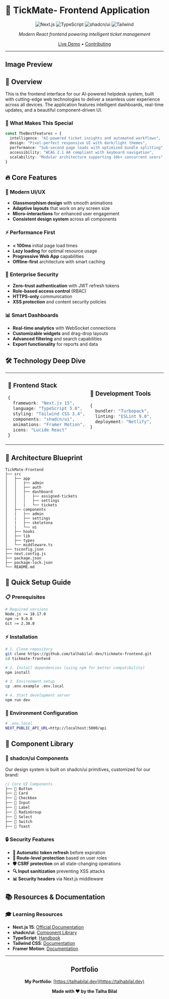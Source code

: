 # 🚀 TickMate- Frontend Application

<div align="center">

![Next.js](https://img.shields.io/badge/Next.js-15-black?style=for-the-badge&logo=next.js)
![TypeScript](https://img.shields.io/badge/TypeScript-5.0-blue?style=for-the-badge&logo=typescript)
![shadcn/ui](https://img.shields.io/badge/shadcn%2Fui-Latest-green?style=for-the-badge)
![Tailwind](https://img.shields.io/badge/Tailwind-3.4-38B2AC?style=for-the-badge&logo=tailwind-css)

*Modern React frontend powering intelligent ticket management*

[Live Demo](https://helpdesk-demo.vercel.app) • [Contributing](#contributing)

</div>

---

## Image Preview




## 🎯 Overview

This is the frontend interface for our AI-powered helpdesk system, built with cutting-edge web technologies to deliver a seamless user experience across all devices. The application features intelligent dashboards, real-time updates, and a beautiful component-driven UI.

### 🌟 What Makes This Special

```typescript
const TheBestFeatures = {
  intelligence: "AI-powered ticket insights and automated workflows",
  design: "Pixel-perfect responsive UI with dark/light themes",
  performance: "Sub-second page loads with optimized bundle splitting",
  accessibility: "WCAG 2.1 AA compliant with keyboard navigation",
  scalability: "Modular architecture supporting 10k+ concurrent users"
}
```

## 🔥 Core Features

### 🎨 **Modern UI/UX**

- **Glassmorphism design** with smooth animations
- **Adaptive layouts** that work on any screen size
- **Micro-interactions** for enhanced user engagement
- **Consistent design system** across all components

### ⚡ **Performance First**

- **< 100ms** initial page load times
- **Lazy loading** for optimal resource usage
- **Progressive Web App** capabilities
- **Offline-first** architecture with smart caching

### 🔐 **Enterprise Security**

- **Zero-trust authentication** with JWT refresh tokens
- **Role-based access control** (RBAC)
- **HTTPS-only** communication
- **XSS protection** and content security policies

### 📊 **Smart Dashboards**

- **Real-time analytics** with WebSocket connections
- **Customizable widgets** and drag-drop layouts
- **Advanced filtering** and search capabilities
- **Export functionality** for reports and data

## 🛠️ Technology Deep Dive

<table>
<tr>
<td width="50%">

### 🎯 **Frontend Stack**

```typescript
{
  framework: "Next.js 15",
  language: "TypeScript 5.0",
  styling: "Tailwind CSS 3.4",
  components: "shadcn/ui",
  animations: "Framer Motion",
  icons: "Lucide React"
}
```

</td>
<td width="50%">

### 🔧 **Development Tools**

```typescript
{
  bundler: "Turbopack",
  linting: "ESLint 9.0",
  deployment: "Netlify",
}
```

</td>
</tr>
</table>

## 📂 Architecture Blueprint

```
TickMate-Frontend
├── src
│   ├── app
│   │   ├── admin
│   │   ├── auth
│   │   ├── dashboard
│   │   |   ├── assigned-tickets
│   │   │   ├── settings
│   │   |   └── tickets
│   ├── components
│   |   ├── admin
│   |   ├── settings
│   |   ├── skeletona
│   |   └── ui
│   ├── hooks
│   ├── lib
│   ├── types
│   └── middleware.ts
├── tsconfig.json
├── next.config.js
├── package.json
├── package-lock.json
└── README.md
```

## 🚀 Quick Setup Guide

### 📋 Prerequisites

```bash
# Required versions
Node.js >= 18.17.0
npm >= 9.0.0
Git >= 2.30.0
```

### ⚡ Installation

```bash
# 1. Clone repository
git clone https://github.com/talhabilal-dev/tickmate-frontend.git
cd tickmate-frontend

# 2. Install dependencies (using npm for better compatibility)
npm install

# 3. Environment setup
cp .env.example .env.local

# 4. Start development server
npm run dev
```

### 🔧 Environment Configuration

```bash
# .env.local
NEXT_PUBLIC_API_URL=http://localhost:5000/api
```

## 🎨 Component Library

### 🧩 **shadcn/ui Components**

Our design system is built on shadcn/ui primitives, customized for our brand:

```typescript
// Core UI Components
├── 🎨 Button
├── 🎨 Card
├── 🎨 Checkbox
├── 🎨 Input
├── 🎨 Label
├── 🎨 RadioGroup
├── 🎨 Select
├── 🎨 Switch
├── 🎨 Toast
```

### 🔒 **Security Features**

- **🔐 Automatic token refresh** before expiration
- **🚫 Route-level protection** based on user roles
- **🛡️ CSRF protection** on all state-changing operations  
- **🔍 Input sanitization** preventing XSS attacks
- **📊 Security headers** via Next.js middleware

## 📚 Resources & Documentation

### 🎓 **Learning Resources**

- **Next.js 15**: [Official Documentation](https://nextjs.org/docs)
- **shadcn/ui**: [Component Library](https://ui.shadcn.com)  
- **TypeScript**: [Handbook](https://www.typescriptlang.org/docs)
- **Tailwind CSS**: [Documentation](https://tailwindcss.com/docs)
- **Framer Motion**: [Documentation](https://www.framer.com/motion/)

---

<div align="center">

## Portfolio

**My Portfolio**: [https://talhabilal.dev](https://talhabilal.dev)

**Made with ❤️ by the Talha Bilal**

</div>
